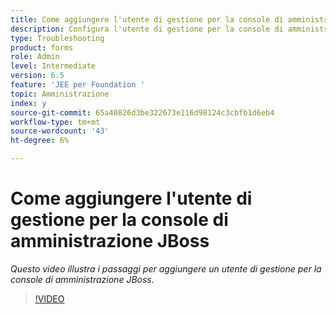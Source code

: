 ```yaml
---
title: Come aggiungere l'utente di gestione per la console di amministrazione JBoss
description: Configura l'utente di gestione per la console di amministrazione JBOSS
type: Troubleshooting
product: forms
role: Admin
level: Intermediate
version: 6.5
feature: 'JEE per Foundation '
topic: Amministrazione
index: y
source-git-commit: 65a40826d3be322673e116d98124c3cbfb1d6eb4
workflow-type: tm+mt
source-wordcount: '43'
ht-degree: 6%

---
```



# Come aggiungere l&#39;utente di gestione per la console di amministrazione JBoss

*Questo video illustra i passaggi per aggiungere un utente di gestione per la console di amministrazione JBoss.*

>[!VIDEO](https://video.tv.adobe.com/v/335484?quality=9&learn=on)
